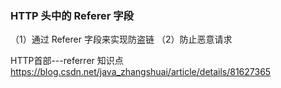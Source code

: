 ### HTTP 头中的 Referer 字段

（1）通过 Referer 字段来实现防盗链
（2）防止恶意请求

HTTP首部---referrer 知识点
https://blog.csdn.net/java_zhangshuai/article/details/81627365


